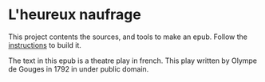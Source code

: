 # L'heureux naufrage

This project contents the sources, and tools to make an epub. Follow the [instructions](BUILD.md) to build it.

The text in this epub is a theatre play in french. This play written by Olympe de Gouges in 1792 in under public domain.

